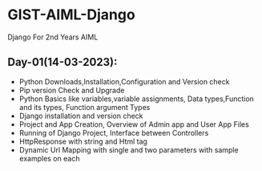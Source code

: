 # GIST-AIML-Django
Django For 2nd Years AIML

## Day-01(14-03-2023):
  - Python Downloads,Installation,Configuration and Version check
  - Pip version Check and Upgrade
  - Python Basics like variables,variable assignments, Data types,Function and its types, Function argument Types
  - Django installation and version check
  - Project and App Creation, Overview of Admin app and User App Files
  - Running of Django Project, Interface between Controllers
  - HttpResponse with string and Html tag
  - Dynamic Url Mapping with single and two parameters with sample examples on each
